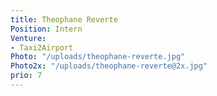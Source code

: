 ```yaml
---
title: Theophane Reverte
Position: Intern
Venture:
- Taxi2Airport
Photo: "/uploads/theophane-reverte.jpg"
Photo2x: "/uploads/theophane-reverte@2x.jpg"
prio: 7
---
```


